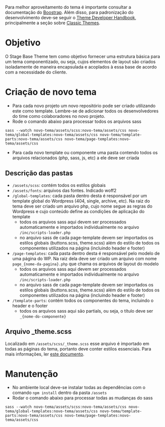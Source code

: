 Para melhor aproveitamento do tema é importante consultar a documentação do [Boostrap](https://getbootstrap.com/docs/5.2/getting-started/introduction/). Além disso, para padronização do desenvolvimento deve-se seguir o [Theme Developer Handbook](https://developer.wordpress.org/themes/), principalmente a seção sobre [Classic Themes](https://developer.wordpress.org/themes/classic-themes/).

# Objetivo
O Stage Base Theme tem como objetivo fornecer uma estrutura básica para um tema componentizado, ou seja, cujos elementos de layout são criados isoladamente de maneira encapsulada e acoplados à essa base de acordo com a necessidade do cliente.

# Criação de novo tema
- Para cada novo projeto um novo repositório pode ser criado utilizando este como template. Lembre-se de adicionar todos os desenvolvedores do time como colaboradores no novo projeto. 
- Rode o comando abaixo para processar todos os arquivos sass
```
sass --watch novo-tema/assets/scss:novo-tema/assets/css novo-tema/global-templates:novo-tema/assets/css novo-tema/template-parts:novo-tema/assets/css novo-tema/page-templates:novo-tema/assets/css
```
- Para cada novo template ou componente uma pasta contendo todos os arquivos relacionados (php, sass, js, etc) a ele deve ser criada

## Descrição das pastas
- `/assets/scss`: contém todos os estilos globais
- `/assets/fonts`: arquivos das fontes. Indicado woff2
- `/global-templates`: cada pasta dentro desta é responsável por um template global do Wordpress (404, single, archive, etc). Na raiz do tema deve ser criado um arquivo php, cujo nome segue as regras do Wordpress e cujo conteúdo define as condições de aplicação do template
    - todos os arquivos sass aqui devem ser processados automaticamente e importados individualmente no arquivo `/inc/scripts-loader.php`
    - no arquivo sass de cada page-template devem ser importados os estilos globais (buttons.scss, theme.scss) além do estilo de todos os componentes utilizados na página (incluindo header e footer)
- `/page-templates`: cada pasta dentro desta é responsável pelo modelo de uma página do WP. Na raiz dela deve ser criado um arquivo com nome `page_{nome-da-pagina}.php` que chama os arquivos de layout do modelo
    - todos os arquivos sass aqui devem ser processados automaticamente e importados individualmente no arquivo `/inc/scripts-loader.php`
    - no arquivo sass de cada page-template devem ser importados os estilos globais (buttons.scss, theme.scss) além do estilo de todos os componentes utilizados na página (incluindo header e footer)
- `/template-parts`: contém todos os componentes do tema, incluindo o header e o footer
    - todos os arquivos sass aqui são partials, ou seja, o título deve ser `_{nome-do-componente}`

## Arquivo _theme.scss 
Localizado em `/assets/scss/_theme.scss` esse arquivo é importado em todas as páginas do tema, portanto deve conter estilos essenciais. Para mais informações, ler [este documento](https://getbootstrap.com/docs/5.2/customize/sass/).

# Manutenção
- No ambiente local deve-se instalar todas as dependências com o comando `npm install` dentro da pasta `/assets`
- Rodar o comando abaixo para processar todas as mudanças do sass
```
sass --watch novo-tema/assets/scss:novo-tema/assets/css novo-tema/global-templates:novo-tema/assets/css novo-tema/template-parts:novo-tema/assets/css novo-tema/page-templates:novo-tema/assets/css
```